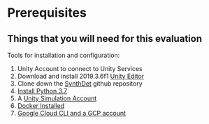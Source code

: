 # Prerequisites

## Things that you will need for this evaluation
Tools for installation and configuration: 
1. Unity Account to connect to Unity Services 
2. Download and install 2019.3.6f1 [Unity Editor](https://unity3d.com/get-unity/download?_ga=2.7068850.1051700367.1585850344-430265630.1582153580)
3. Clone down the [SynthDet](https://github.com/Unity-Technologies/SynthDet) github repository 
4. [Install Python 3.7](https://www.python.org/downloads/release/python-370/) 
5. A [Unity Simulation Account](docs/USimStart.md) 
7. [Docker Installed](https://www.docker.com/products/docker-desktop)
8. [Google Cloud CLI and a GCP account](docs/gcp.md) 